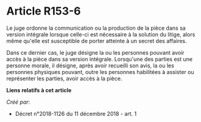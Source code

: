 # Article R153-6

Le juge ordonne la communication ou la production de la pièce dans sa version intégrale lorsque celle-ci est nécessaire à la
solution du litige, alors même qu'elle est susceptible de porter atteinte à un secret des affaires.

Dans ce dernier cas, le juge désigne la ou les personnes pouvant avoir accès à la pièce dans sa version intégrale. Lorsqu'une
des parties est une personne morale, il désigne, après avoir recueilli son avis, la ou les personnes physiques pouvant, outre
les personnes habilitées à assister ou représenter les parties, avoir accès à la pièce.

**Liens relatifs à cet article**

_Créé par_:

  - Décret n°2018-1126 du 11 décembre 2018 - art. 1

